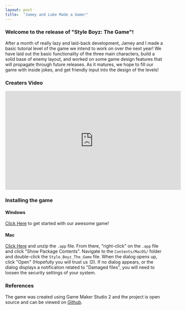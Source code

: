 ```yaml
---
layout: post
title:  "Jamey and Luke Made a Game!"
---
```

### Welcome to the release of "Style Boyz: The Game"!

After a month of really lazy and laid-back development, Jamey and I made
a basic tutorial level of the game we intend to work on over the next year!
We have laid out the basic functionality of the three main characters, build
a solid base of enemy layout, and worked on some game design features that will
propagate through future releases. As it matures, we hope to fill our game with
inside jokes, and get friendly input into the design of the levels!

### Creaters Video

<iframe width="560" height="315" src="https://www.youtube.com/embed/6pyqKvy5KPA" frameborder="0" gesture="media" allow="encrypted-media" allowfullscreen></iframe>

### Installing the game

#### Windows

[Click Here](https://github.com/Jameywags/style_boyz_the_game/releases/download/0.0.1/StyleBoyzTheGame.exe)
to get started with our awesome game!

#### Mac

[Click Here](https://github.com/Jameywags/style_boyz_the_game/releases/download/0.0.1/StyleBoyzTheGame.app.zip)
and unzip the `.app` file. From there, "right-click" on the `.app` file and click "Show Package Contents".
Navigate to the `Contents/MacOS/` folder and double-click the `Style_Boyz_The_Game` file. When the dialog opens
up, click "Open" (Hopefully you will trust us :D). If no dialog appears, or the dialog displays a notification
related to "Damaged files", you will need to loosen the security settings of your system.

### References
The game was created using Game Maker Studio 2 and 
the project is open source and can be viewed on
[Github](https://github.com/Jameywags/style_boyz_the_game).
